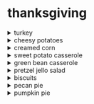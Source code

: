 # thanksgiving

<details>
 <summary> turkey </summary>

 https://www.traeger.com/recipes/maple-brined-turkey

 BRINE
 - 1 1/2 Cup kosher salt
 - 3/4 Cup bourbon
 - 3/4 Cup pure maple syrup
 - 1/2 Cup brown sugar
 - 1 onion, peeled and quartered
 - 3 bay leaves, crushed
 - 4 Strips orange peel
 - 2 Tablespoon black peppercorns
 - 1 Tablespoon whole cloves

 MAIN
 - 1 (12-14 lb) turkey, fresh or thawed
 - 1 Cup butter, melted
 - 1/4 Cup pure maple syrup
 - Traeger Pork & Poultry Rub or salt and pepper
 - sprigs of fresh sage and thyme, for serving
 - orange wedges, lady apples or kumquats, for serving

 STEPS
 1. Note: Do not use a kosher turkey or a self-basting turkey for this recipe as they have already been enhanced with a salt-solution.
 2. For the Brine: In a large stockpot or container, combine 5 quarts hot water, kosher salt, bourbon, 3/4 cup of the maple syrup, brown sugar, onion, bay leaves, orange peel, peppercorns, and cloves and stir until well mixed.

 INGREDIENTS
 - 1 1/2 Cup kosher salt
 - 3/4 Cup bourbon
 - 3/4 Cup pure maple syrup
 - 1/2 Cup brown sugar
 - 1 onion, peeled and quartered
 - 3 bay leaves, crushed
 - 4 Strips orange peel
 - 2 Tablespoon black peppercorns
 - 1 Tablespoon whole cloves

 3. Add 3 quarts ice. Rinse the turkey, inside and out, under cold running water. Remove giblets and gravy packet and discard or save for another use.

 INGREDIENTS
 - 1 (12-14 lb) turkey, fresh or thawed

 4. Add the turkey to the brine and refrigerate 8 to 12 hours, or overnight. Weigh down with a bag of ice to keep the bird submerged.
 5. Drain and pat turkey dry with paper towels; discard the brine.
 6. To Spatchcock the Turkey: With a large knife or shears, cut the bird open along the backbone on both sides through the ribs and remove the backbone. Once the bird is open, split the breastbone to spread the bird flat; this will allow it to roast evenly.
 7. Combine the melted butter and the remaining 1/4 cup of maple syrup and divide in half.

 INGREDIENTS
 - 1 Cup butter, melted
 - 1/4 Cup pure maple syrup

 8. Brush half of the mixture on the bird and sprinkle with Traeger Pork & Poultry Rub or salt and black pepper. Set aside the other half of the mixture until ready to use.

 INGREDIENTS
 - As Needed Traeger Pork & Poultry Rub or salt and pepper

 9. When ready to cook, set Traeger temperature to 350℉ and preheat, lid closed for 15 minutes. Grill: 350 ˚F
 10. Roast the turkey until the internal temperature in the thickest part of the breast reaches 165℉, about 2-3 hours.
 11. Brush with the remaining butter-maple syrup glaze the last 30 minutes of cooking.
 12. Let the turkey rest for 15 to 20 minutes before carving.
 13. Garnish, if desired, with fresh herbs and or kumquats. Enjoy!

 INGREDIENTS
 - sprigs of fresh sage and thyme, for serving
 - orange wedges, lady apples or kumquats, for serving
</details>

<details>
 <summary> cheesy potatoes </summary>

https://thedashleyskitchen.com/funeral-potato-recipe-with-real-potatoes/

### INGREDIENTS

POTATO MIXTURE
- 6-7 medium potatoes (30-35 ounces)
- ¼ cup butter
- 1 can cream of chicken soup
- 2 cups sour cream (1 pint)
- ½ cup chopped green onions
- 1 teaspoon salt
- 1½ cups shredded cheddar cheese

TOPPING
- ¼ cup melted butter
- 2 cups crushed cornflakes

### INSTRUCTIONS
- Preheat oven to 400° F.
- Cube and boil potatoes until just soft enough to eat, but still firm when bitten into. (al dente) Drain off the water and set aside to cool a little.
- On stovetop melt your butter. Once melted stir in can of cream of chicken soup.
- In seperate bowl mix sour cream, chopped green onions, salt, and shredded cheddar cheese. Add the butter and soup mixture. Mix well and set aside.
- Fold in potatoes to the combined sauce mixture till they are worked in and all potatoes are coated.
- Spoon mixture into a greased 9x13 baking dish.
- To prepare the topping melt butter and mix with crushed Kellogg's Corn Flakes.
- Spread cereal topping over the mixture in the pan.
- Bake in oven at 400° F for approximately 35 to 45 minutes or until bubbly and corn flakes appear golden and crispy.

NOTES
- When boiling potatoes add one teaspoon salt to the water for more flavorful potatoes.
- Boil the potatoes until they are just soft enough to bite through. You want your potatoes to be al dente. They will cook more in the oven.
</details>

<details>
 <summary> creamed corn </summary>

 https://www.allrecipes.com/recipe/53304/cream-corn-like-no-other/
</details>

<details>
 <summary> sweet potato casserole </summary>

https://celebratingsweets.com/sweet-potato-casserole-with-marshmallow-pecan-streusel/

### Ingredients

Main
- 3 to 3- ¼ pounds sweet potatoes*, peeled and chopped into large chunks, see note
- 2 tablespoons unsalted butter
- ¼ cup milk or half and half
- ½ teaspoon ground cinnamon or pumpkin pie spice
- 2 tablespoons brown sugar
- salt, to taste

Topping
- 4 tablespoons unsalted butter, softened
- ¼ cup brown sugar
- ¼ cup all purpose flour, for a sturdier streusel add and additional heaping tablespoon of flour
- ½ teaspoon ground cinnamon
- ⅛ teaspoon salt
- ½ cup chopped pecans
- 2 -3 cups mini marshmallows, or more, if you’d like

### Instructions
Main
- Preheat oven to 375°F. Grease a 2 or 2 ½ quart casserole dish (preferably a rectangle or oval so there's a decent surface area for the topping; I use an 8×11) and set aside.
- Place the sweet potatoes in a large pot, cover with water, and boil until tender (about 7 minutes, depending on the size). Drain really well and return to the pot. Add butter, milk, cinnamon, brown sugar and salt to the potatoes and mash until smooth. Use a hand mixer, if desired, to make them extra smooth. Taste the potatoes and add additional seasonings, if desired.
- Transfer the mashed potatoes to the prepared casserole dish. Place in the oven until heated through (if they're already warm it will only take a few minutes). While the sweet potatoes are heating, prepare the topping.

Topping
- In a medium bowl, combine butter, brown sugar, flour, cinnamon and salt (I use a fork or rubber spatula to stir and mash the mixture), then mix in pecans.
- Remove the sweet potatoes from the oven. Top with half the marshmallows, then sprinkle half the streusel over the marshmallows (pinching pieces together with your fingers). Top with the other half of the marshmallows and sprinkle the remaining streusel over the top. Place back into the oven for 8-15 minutes, until the topping is bubbly and golden brown (keep an eye on it so the marshmallows don't burn). You can also place it under the broiler very briefly to add a little more color to the marshmallows. Note: the longer it is in the oven the more likely that the marshmallows will begin to melt. Allow to sit at room temperature for several minutes before serving.

MAKE AHEAD TIPS:
- You can assemble the cooked and seasoned mashed sweet potatoes in a casserole dish and refrigerate tightly covered for 2 days (without any topping).
 You can also prepare the streusel topping (without the marshmallows) and refrigerate that separately.
- Before serving, bring the streusel topping to room temperature. Heat the potatoes (without any topping) in the oven at 375°F until heated all the way through (30-ish minutes depending on the size of your casserole dish). Or speed it along by microwaving. Once the potatoes are warmed through, sprinkle on the marshmallows and streusel and return to the oven for 8-15 minutes, until the marshmallows are lightly toasted (broil briefly for a darker color).

</details>

<details>
 <summary> green bean casserole </summary>
 https://www.daringgourmet.com/ultimate-green-bean-casserole/#recipe
 
 INGREDIENTS
  
- 3 slices thick-cut bacon , diced
- 1/2 cup finely chopped yellow onion
- 2 cloves garlic , minced
- 12 ounces fresh button or cremini mushrooms , chopped
- 3 tablespoons butter
- 3 tablespoons all-purpose flour
- 1 cup half-and-half
- 1 cup chicken broth
- 1/2 cup shredded white cheddar cheese
- 3/4 teaspoon salt
- 1/4 teaspoon freshly ground black pepper
- 1 pound fresh green beans , trimmed, halved, and blanched (boil 5 minutes, place beans in ice water for a couple of minutes, drain)
- 1 can quality French fried onions or gluten free French fried onions
 
 INSTRUCTIONS
- Preheat the oven to 350 degrees F.
- Fry the bacon in a large skillet over medium-high heat until crispy. Add the onions and cook until soft and translucent, about 4-5 minutes. Add the mushrooms and garlic and cook for another 4-5 minutes until the mushrooms are soft. Transfer the mixture to a bowl.
- Melt the butter in the same skillet and whisk in the flour. Once combined, continue whisking for another 2 minutes until the mixture has slightly deepened in color. Add the half-and-half and chicken broth while constantly whisking to prevent lumps. Once slightly thickened, add the cheese and whisk until melted and combined.
- Next add the mushroom/bacon mixture along with the salt and pepper. Let the sauce simmer for a couple of minutes, then add the green beans. Stir to combine.
- Pour the bean mixture into a 9x13 casserole dish and sprinkle the French fried onions all over the top. Bake uncovered for 30 minutes until bubbling and the onions are golden and crispy. Let sit for 5 minutes before serving.
</details>


<details>
 <summary> pretzel jello salad </summary>

 https://www.allrecipes.com/recipe/20338/strawberry-pretzel-salad/
 
2 cups crushed pretzels
 
 ¾ cup butter, melted

 3 tablespoons white sugar

 1 (8 ounce) package cream cheese, softened

 1 cup white sugar

 1 (8 ounce) container frozen whipped topping, thawed

 2 (3 ounce) packages strawberry flavored Jell-O®

 2 cups boiling water

 2 (10 ounce) packages frozen strawberries
 
 Directions
 
Step 1
Preheat oven to 400 degrees F (200 degrees C).

Step 2
Stir together crushed pretzels, melted butter and 3 tablespoons sugar; mix well and press mixture into the bottom of a 9x13 inch baking dish.

Step 3
Bake 8 to 10 minutes, until set. Set aside to cool.

Step 4
In a large mixing bowl cream together cream cheese and 1 cup sugar. Fold in whipped topping. Spread mixture onto cooled crust.

Step 5
Dissolve gelatin in boiling water. Stir in still frozen strawberries and allow to set briefly. When mixture is about the consistency of egg whites, pour and spread over cream cheese layer. Refrigerate until set.
 
 </details>

<details>
 
 <summary> biscuits </summary>
 
- 2 cups all-purpose flour, plus more for dusting 2 tablespoons baking powder
- 1 scant tablespoon sugar
- 1 teaspoon salt
- 5 tablespoons cold, unsalted butter, preferably European style
- 1 cup whole milk

 Step 1
Preheat oven to 425. Sift flour, baking powder, sugar and salt into a large mixing bowl. Transfer to a food processor. Cut butter into pats and add to flour, then pulse 5 or 6 times until the mixture resembles rough crumbs. (Alternatively, cut butter into flour in the mixing bowl using a fork or a pastry cutter.) Return dough to bowl, add milk and stir with a fork until it forms a rough ball.
 
Step 2
Turn the dough out onto a well-floured surface and pat it down into a rough rectangle, about an inch thick. Fold it over and gently pat it down again. Repeat. Cover the dough loosely with a kitchen towel and allow it to rest for 30 minutes.
 
Step 3
Gently pat out the dough some more, so that the
rectangle is roughly 10 inches by 6 inches. Cut
dough into biscuits using a floured glass
cutter. Do not twist cutter when cutting; this crimps the edges of the biscuit and impedes its rise.
 
 Step 4
 Place biscuits on a cookie sheet and bake until golden brown, approximately 10 to 15 minutes.
 
 </details>


<details>
 <summary> pecan pie </summary>

Ingredients

 1 cup Karo® Light OR Dark Corn Syrup

 3 eggs

 1 cup sugar

 2 tablespoons butter melted

 1 teaspoon pure vanilla extract

 1-1/2 cups (6 ounces) pecans

 1 (9-inch) unbaked OR frozen deep-dish pie crust
 
 Directions
 
- Preheat oven to 350°F.
- Mix corn syrup, eggs, sugar, butter and vanilla using a spoon. Stir in pecans. Pour filling into pie crust.
- Bake on center rack of oven for 60 to 70 minutes (see tips for doneness, below). Cool for 2 hours on wire rack before serving.
- Place cookie sheet in oven and preheat oven as directed. Pour filling into frozen crust and bake on preheated cookie sheet. 

RECIPE TIPS: Pie is done when center reaches 200°F. Tap center surface of pie lightly - it should spring back when done. For easy clean up, spray pie pan with cooking spray before placing pie crust in pan. If pie crust is overbrowning, cover edges with foil. 

HIGH ALTITUDE ADJUSTMENTS: Reduce sugar to 2/3 cup and increase butter to 3 tablespoons. Reduce oven temperature to 325°F. 

VARIATION: coarsely chopped walnuts may be substituted for pecans to make a walnut pie.
 
 </details>

<details>
 <summary> pumpkin pie </summary>
 Just following the recipe on Libby's "Easy Pumpkin Pie Mix" can.
</details>
